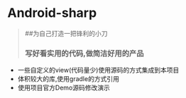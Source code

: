 # Android-sharp
> ##为自己打造一把锋利的小刀
> ### 写好看实用的代码,做简洁好用的产品

- 一些自定义的view(代码量少)使用源码的方式集成到本项目
- 体积较大的库,使用gradle的方式引用
- 使用项目官方Demo源码修改演示